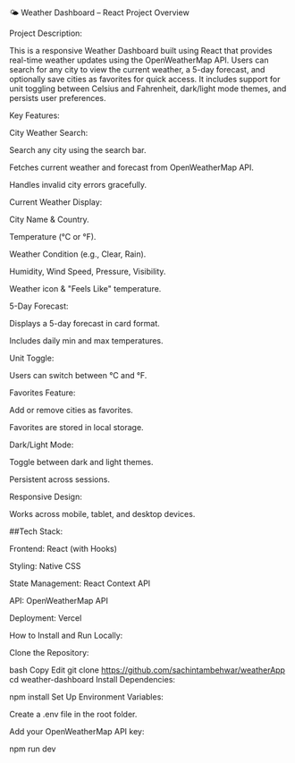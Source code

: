 🌤️ Weather Dashboard – React Project Overview

Project Description:

This is a responsive Weather Dashboard built using React that provides real-time weather updates using the OpenWeatherMap API. Users can search for any city to view the current weather, a 5-day forecast, and optionally save cities as favorites for quick access. It includes support for unit toggling between Celsius and Fahrenheit, dark/light mode themes, and persists user preferences.

Key Features:

City Weather Search:

Search any city using the search bar.

Fetches current weather and forecast from OpenWeatherMap API.

Handles invalid city errors gracefully.

Current Weather Display:

City Name & Country.

Temperature (°C or °F).

Weather Condition (e.g., Clear, Rain).

Humidity, Wind Speed, Pressure, Visibility.

Weather icon & "Feels Like" temperature.

5-Day Forecast:

Displays a 5-day forecast in card format.

Includes daily min and max temperatures.

Unit Toggle:

Users can switch between °C and °F.

Favorites Feature:

Add or remove cities as favorites.

Favorites are stored in local storage.

Dark/Light Mode:

Toggle between dark and light themes.

Persistent across sessions.

Responsive Design:

Works across mobile, tablet, and desktop devices.

##Tech Stack:

Frontend: React (with Hooks)

Styling: Native CSS

State Management: React Context API

API: OpenWeatherMap API

Deployment: Vercel

How to Install and Run Locally:

Clone the Repository:

bash
Copy
Edit
git clone https://github.com/sachintambehwar/weatherApp
cd weather-dashboard
Install Dependencies:

npm install
Set Up Environment Variables:

Create a .env file in the root folder.

Add your OpenWeatherMap API key:

npm run dev
